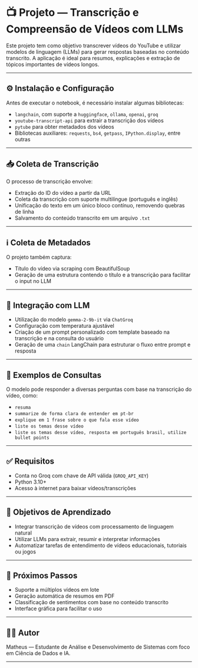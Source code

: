 # 📺 Projeto — Transcrição e Compreensão de Vídeos com LLMs

Este projeto tem como objetivo transcrever vídeos do YouTube e utilizar modelos de linguagem (LLMs) para gerar respostas baseadas no conteúdo transcrito. A aplicação é ideal para resumos, explicações e extração de tópicos importantes de vídeos longos.

---

## ⚙️ Instalação e Configuração

Antes de executar o notebook, é necessário instalar algumas bibliotecas:

- `langchain`, com suporte a `huggingface`, `ollama`, `openai`, `groq`
- `youtube-transcript-api` para extrair a transcrição dos vídeos
- `pytube` para obter metadados dos vídeos
- Bibliotecas auxiliares: `requests`, `bs4`, `getpass`, `IPython.display`, entre outras

---

## 📥 Coleta de Transcrição

O processo de transcrição envolve:

- Extração do ID do vídeo a partir da URL
- Coleta da transcrição com suporte multilíngue (português e inglês)
- Unificação do texto em um único bloco contínuo, removendo quebras de linha
- Salvamento do conteúdo transcrito em um arquivo `.txt`

---

## ℹ️ Coleta de Metadados

O projeto também captura:

- Título do vídeo via scraping com BeautifulSoup
- Geração de uma estrutura contendo o título e a transcrição para facilitar o input no LLM

---

## 🤖 Integração com LLM

- Utilização do modelo `gemma-2-9b-it` via `ChatGroq`
- Configuração com temperatura ajustável
- Criação de um prompt personalizado com template baseado na transcrição e na consulta do usuário
- Geração de uma `chain` LangChain para estruturar o fluxo entre prompt e resposta

---

## 💬 Exemplos de Consultas

O modelo pode responder a diversas perguntas com base na transcrição do vídeo, como:

- `resuma`
- `summarize de forma clara de entender em pt-br`
- `explique em 1 frase sobre o que fala esse vídeo`
- `liste os temas desse vídeo`
- `liste os temas desse vídeo, resposta em português brasil, utilize bullet points`

---

## ✅ Requisitos

- Conta no Groq com chave de API válida (`GROQ_API_KEY`)
- Python 3.10+
- Acesso à internet para baixar vídeos/transcrições

---

## 📌 Objetivos de Aprendizado

- Integrar transcrição de vídeos com processamento de linguagem natural
- Utilizar LLMs para extrair, resumir e interpretar informações
- Automatizar tarefas de entendimento de vídeos educacionais, tutoriais ou jogos

---

## 🚀 Próximos Passos

- Suporte a múltiplos vídeos em lote
- Geração automática de resumos em PDF
- Classificação de sentimentos com base no conteúdo transcrito
- Interface gráfica para facilitar o uso

---

## 🧑‍💻 Autor

Matheus — Estudante de Análise e Desenvolvimento de Sistemas com foco em Ciência de Dados e IA.
****
